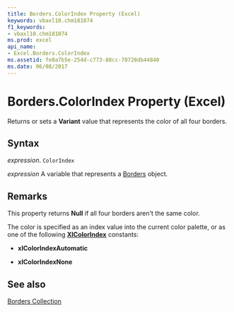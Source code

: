 ```yaml
---
title: Borders.ColorIndex Property (Excel)
keywords: vbaxl10.chm181074
f1_keywords:
- vbaxl10.chm181074
ms.prod: excel
api_name:
- Excel.Borders.ColorIndex
ms.assetid: fe0a7b5e-254d-c773-88cc-70728db44840
ms.date: 06/08/2017
---
```



# Borders.ColorIndex Property (Excel)

Returns or sets a  **Variant** value that represents the color of all four borders.


## Syntax

 _expression_. `ColorIndex`

 _expression_ A variable that represents a [Borders](Excel.Borders.md) object.


## Remarks

This property returns  **Null** if all four borders aren't the same color.

The color is specified as an index value into the current color palette, or as one of the following  **[XlColorIndex](Excel.XlColorIndex.md)** constants:


-  **xlColorIndexAutomatic**
    
-  **xlColorIndexNone**
    

## See also


[Borders Collection](Excel.Borders.md)

